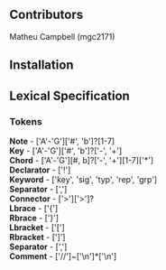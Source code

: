 ## Contributors
Matheu Campbell (mgc2171)

## Installation

## Lexical Specification
### Tokens
**Note** - ['A'-'G']['#', 'b']?[1-7] \
**Key** - ['A'-'G']['#', 'b']?['-', '+'] \
**Chord** - ['A'-'G'][#, b]?['-', '+'][1-7]['\*'] \
**Declarator** - ['!'] \
**Keyword** - ['key', 'sig', 'typ', 'rep', 'grp'] \
**Separator** - [','] \
**Connector** - ['>']['>']? \
**Lbrace** - ['{'] \
**Rbrace** - ['}'] \
**Lbracket** - ['['] \
**Rbracket** - [']'] \
**Separator** - [','] \
**Comment** - ['//']~['\n']\*['\n']